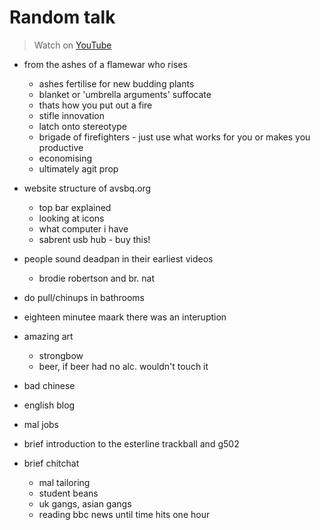 # Random talk

> Watch on [YouTube](https://youtu.be/v1h53mXMhwY?si=QpB205dtl4mlLVjs)

- from the ashes of a flamewar who rises
	- ashes fertilise for new budding plants
	- blanket or 'umbrella arguments' suffocate
	- thats how you put out a fire
	- stifle innovation
	- latch onto stereotype
	- brigade of firefighters - just use what works for you or makes you productive
	- economising 
	- ultimately agit prop

- website structure of avsbq.org
	- top bar explained
	- looking at icons
	- what computer i have
	- sabrent usb hub - buy this!

- people sound deadpan in their earliest videos
	- brodie robertson and br. nat

- do pull/chinups in bathrooms

- eighteen minutee maark there was an interuption

- amazing art
	- strongbow
	- beer, if beer had no alc. wouldn't touch it

- bad chinese

- english blog

- mal jobs

- brief  introduction to the esterline trackball and g502

- brief chitchat
	- mal tailoring
	- student beans
	- uk gangs, asian gangs
	- reading bbc news until time hits one hour
